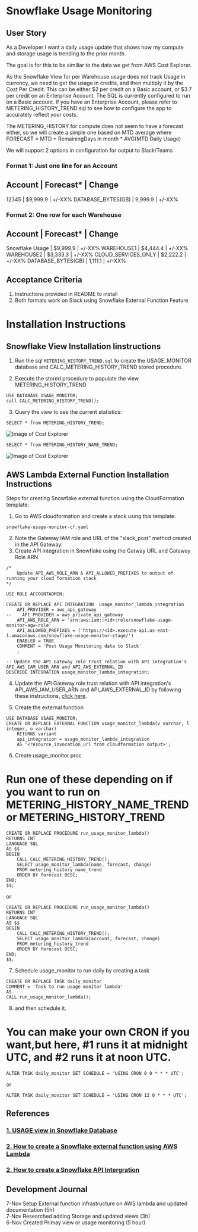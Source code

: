 # Snowflake Usage Monitoring
## User Story
As a Developer I want a daily usage update that shows how my compute and storage usage is trending to the prior month.

The goal is for this to be similiar to the data we get from AWS Cost Explorer.  

As the Snowflake View for per Warehouse usage does not track Usage in currency, we need to get the usage in credits, and then multiply it by the Cost Per Credit. 
This can be either $2 per credit on a Basic account, or $3.7 per credit on an Enterprise Account. The SQL is currently configured to run on a Basic account.
If you have an Enterprise Account, please refer to METERING_HISTORY_TREND.sql to see how to configure the app to accurately reflect your costs.

The METERING_HISTORY for compute does not seem to have a forecast either, so we will create a simple one based on MTD average where 
	FORECAST = MTD + RemainingDays in month * AVG(MTD Daily Usage)

We will support 2 options in configuration for output to Slack/Teams

### Format 1: Just one line for an Account

Account             | Forecast*    | Change
-------------------------------------------
12345               | $9,999.9     | +/-XX%
DATABASE_BYTES(GB)  | 9,999.9     | +/-XX%

### Format 2: One row for each Warehouse

Account             | Forecast*          | Change
-------------------------------------------
Snowflake Usage     | $9,999.9           | +/-XX%
WAREHOUSE1          | $4,444.4           | +/-XX%
WAREHOUSE2          | $3,333.3           | +/-XX%
CLOUD_SERVICES_ONLY | $2,222.2           | +/-XX%
DATABASE_BYTES(GB)  |  1,111.1           | +/-XX%


## Acceptance Criteria
1. Instructions provided in README to install
2. Both formats work on Slack using Snowflake External Function Feature


# Installation Instructions

## Snowflake View Installation Iinstructions
1. Run the sql `METERING_HISTORY_TREND.sql` to create the USAGE_MONITOR database and CALC_METERING_HISTORY_TREND stored procedure.

2. Execute the stored procedure to populate the view METERING_HISTORY_TREND
```
USE DATABASE USAGE_MONITOR; 
call CALC_METERING_HISTORY_TREND();
```

3. Query the view to see the current statistics: 
```
SELECT * from METERING_HISTORY_TREND;
```
![Image of Cost Explorer](https://github.com/jimzucker/snowflake-usage-monitor/blob/main/images/METRIC_HISTORY_TREND.png)

```
SELECT * from METERING_HISTORY_NAME_TREND;
```
![Image of Cost Explorer](https://github.com/jimzucker/snowflake-usage-monitor/blob/main/images/METRIC_HISTORY_NAME_TREND.png)





## AWS Lambda External Function Installation Instructions
Steps for creating Snowflake external function using the CloudFormation template:

1. Go to AWS cloudformation and create a stack using this template:
```
snowflake-usage-monitor-cf.yaml
```
2. Note the Gateway IAM role and URL of the "slack_post" method created in the API Gateway.
3. Create API integration in Snowflake using the Gatway URL and Gateway Role ARN

```
/*
    Update API_AWS_ROLE_ARN & API_ALLOWED_PREFIXES to output of running your cloud formation stack
*/

USE ROLE ACCOUNTADMIN;

CREATE OR REPLACE API INTEGRATION  usage_monitor_lambda_integration
    API_PROVIDER = aws_api_gateway
--    API_PROVIDER = aws_private_api_gateway 
    API_AWS_ROLE_ARN = 'arn:aws:iam::<id>:role/snowflake-usage-monitor-agw-role'
    API_ALLOWED_PREFIXES = ('https://<id>.execute-api.us-east-1.amazonaws.com/snowflake-usage-monitor-stage/')
    ENABLED = TRUE
    COMMENT = 'Post Usage Monitoring data to Slack'
    ;

-- Update the API Gateway role trust relation with API integration's API_AWS_IAM_USER_ARN and API_AWS_EXTERNAL_ID
DESCRIBE INTEGRATION usage_monitor_lambda_integration;
```

4. Update the API Gateway role trust relation with API integration's API_AWS_IAM_USER_ARN and API_AWS_EXTERNAL_ID by following these instructions, [click here](https://docs.snowflake.com/en/sql-reference/external-functions-creating-aws-common-api-integration-proxy-link.html).


5. Create the external function
```
USE DATABASE USAGE_MONITOR;
CREATE OR REPLACE EXTERNAL FUNCTION usage_monitor_lambda(v varchar, l integer, o varchar)
    RETURNS variant
    api_integration = usage_monitor_lambda_integration
    AS '<resource_invocation_url from cloudformation output>';
```


6. Create usage_monitor proc 

# Run one of these depending on if you want to run on METERING_HISTORY_NAME_TREND or METERING_HISTORY_TREND
```
CREATE OR REPLACE PROCEDURE run_usage_monitor_lambda()
RETURNS INT
LANGUAGE SQL
AS $$
BEGIN
    CALL CALC_METERING_HISTORY_TREND();
    SELECT usage_monitor_lambda(name, forecast, change) 
    FROM metering_history_name_trend
    ORDER BY forecast DESC;
END;
$$;
```
or 
```
CREATE OR REPLACE PROCEDURE run_usage_monitor_lambda()
RETURNS INT
LANGUAGE SQL
AS $$
BEGIN
    CALL CALC_METERING_HISTORY_TREND();
    SELECT usage_monitor_lambda(account, forecast, change) 
    FROM metering_history_trend
    ORDER BY forecast DESC;
END;
$$;
```

7. Schedule usage_monitor to run daily by creating a task
```
CREATE OR REPLACE TASK daily_monitor
COMMENT = 'Task to run usage monitor lambda'
AS
CALL run_usage_monitor_lambda();

```

8. and then schedule it. 
# You can make your own CRON if you want,but here,  #1 runs it at midnight UTC, and #2 runs it at noon UTC.
```
ALTER TASK daily_monitor SET SCHEDULE = 'USING CRON 0 0 * * * UTC';
```
or
```
ALTER TASK daily_monitor SET SCHEDULE = 'USING CRON 12 0 * * * UTC';
```




## References

### [1. USAGE view in Snowflake Database](https://docs.snowflake.com/en/sql-reference/account-usage.html)

###	 [2. How to create a Snowflake external function using AWS Lambda](https://docs.snowflake.com/en/sql-reference/external-functions-creating-aws-template.html)

###	 [2. How to create a Snowflake API Intergration](https://docs.snowflake.com/en/sql-reference/sql/create-api-integration.html)



## Development Journal
7-Nov Setup External function infrastructure on AWS lambda and updated documentation (5h)<br>
7-Nov Researched adding Storage and updated views (3h)<br>
6-Nov Created Primay view or usage monitoring (5 hour)<br>